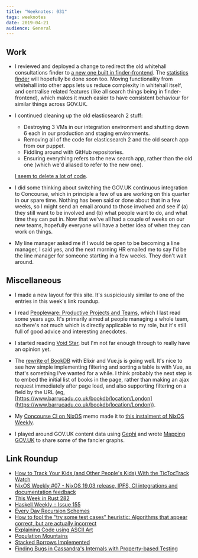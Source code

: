 ```yaml
---
title: "Weeknotes: 031"
tags: weeknotes
date: 2019-04-21
audience: General
---
```


## Work

- I reviewed and deployed a change to redirect the old whitehall
  consultations finder to [a new one built in finder-frontend][].  The
  [statistics finder][] will hopefully be done soon too.  Moving
  functionality from whitehall into other apps lets us reduce
  complexity in whitehall itself, and centralise related features
  (like all search things being in finder-frontend), which makes it
  much easier to have consistent behaviour for similar things across
  GOV.UK.

- I continued cleaning up the old elasticsearch 2 stuff:

  - Destroying 3 VMs in our integration environment and shutting down
    6 each in our production and staging environments.
  - Removing all of the code for elasticsearch 2 and the old search
    app from our puppet.
  - Fiddling around with GitHub repositories.
  - Ensuring everything refers to the new search app, rather than the
    old one (which we'd aliased to refer to the new one).

  [I seem to delete a lot of code][].

- I did some thinking about switching the GOV.UK continuous
  integration to Concourse, which in principle a few of us are working
  on this quarter in our spare time.  Nothing has been said or done
  about that in a few weeks, so I might send an email around to those
  involved and see if (a) they still want to be involved and (b) what
  people want to do, and what time they can put in.  Now that we've
  all had a couple of weeks on our new teams, hopefully everyone will
  have a better idea of when they can work on things.

- My line manager asked me if I would be open to be becoming a line
  manager, I said yes, and the next morning HR emailed me to say I'd
  be the line manager for someone starting in a few weeks.  They don't
  wait around.

[a new one built in finder-frontend]: https://www.gov.uk/search/policy-papers-and-consultations?content_store_document_type%5B%5D=open_consultations&content_store_document_type%5B%5D=closed_consultations
[statistics finder]: https://www.gov.uk/government/statistics
[I seem to delete a lot of code]: https://github.com/alphagov/govuk-puppet/pull/9009

## Miscellaneous

- I made a new layout for this site.  It's suspiciously similar to one
  of the entries in this week's link roundup.

- I read [Peopleware: Productive Projects and Teams][], which I last
  read some years ago.  It's primarily aimed at people managing a
  whole team, so there's not much which is directly applicable to my
  role, but it's still full of good advice and interesting anecdotes.

- I started reading [Void Star][], but I'm not far enough through to
  really have an opinion yet.

- The [rewrite of BookDB][] with Elixir and Vue.js is going well.
  It's nice to see how simple implementing filtering and sorting a
  table is with Vue, as that's something I've wanted for a while.  I
  think probably the next step is to embed the initial list of books
  in the page, rather than making an ajax request immediately after
  page load, and also supporting filtering on a field by the URL (eg,
  [https://www.barrucadu.co.uk/bookdb/location/London](https://www.barrucadu.co.uk/bookdb/location/London)).

- My [Concourse CI on NixOS][] memo made it to [this instalment of
  NixOS Weekly][].

- I played around GOV.UK content data using [Gephi][] and wrote
  [Mapping GOV.UK][] to share some of the fancier graphs.

[Concourse CI on NixOS]: concourseci-nixos.html
[this instalment of NixOS Weekly]: https://weekly.nixos.org/2019/07-nixos-19-03-release-ipfs-ci-integrations-and-documentation-feedback.html
[Peopleware: Productive Projects and Teams]: https://en.wikipedia.org/wiki/Peopleware:_Productive_Projects_and_Teams
[Void Star]: https://en.wikipedia.org/wiki/Void_Star
[rewrite of BookDB]: https://github.com/barrucadu/bookdb-new
[Gephi]: https://gephi.org/
[Mapping GOV.UK]: mapping-govuk.html

## Link Roundup

- [How to Track Your Kids (and Other People's Kids) With the TicTocTrack Watch](https://www.troyhunt.com/how-to-track-your-kids-and-other-peoples-kids-with-the-tictoctrack-watch/)
- [NixOS Weekly #07 - NixOS 19.03 release, IPFS, CI integrations and documentation feedback](https://weekly.nixos.org/2019/07-nixos-19-03-release-ipfs-ci-integrations-and-documentation-feedback.html)
- [This Week in Rust 282](https://this-week-in-rust.org/blog/2019/04/16/this-week-in-rust-282/)
- [Haskell Weekly :: Issue 155](https://haskellweekly.news/issues/155.html)
- [Every Day Recursion Schemes](https://shmish111.github.io/2019/04/13/recursion-schemes-patterns/)
- [How to fool the "try some test cases" heuristic: Algorithms that appear correct, but are actually incorrect](https://cs.stackexchange.com/questions/29475/how-to-fool-the-try-some-test-cases-heuristic-algorithms-that-appear-correct)
- [Explaining Code using ASCII Art](https://blog.regehr.org/archives/1653)
- [Population Mountains](https://pudding.cool/2018/12/3d-cities-story/)
- [Stacked Borrows Implemented](https://www.ralfj.de/blog/2018/11/16/stacked-borrows-implementation.html)
- [Finding Bugs in Cassandra's Internals with Property-based Testing](http://cassandra.apache.org/blog/2018/10/17/finding_bugs_with_property_based_testing.html)
